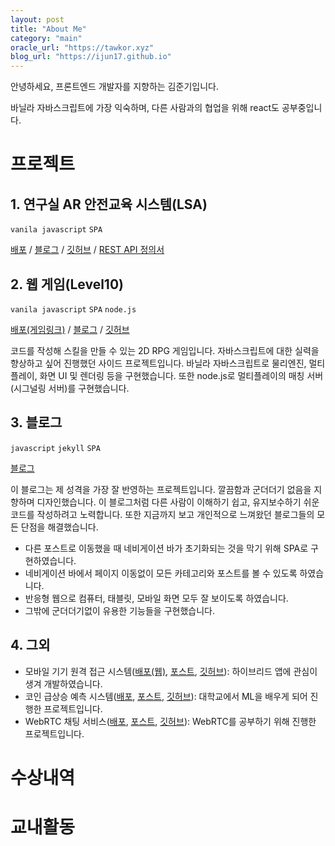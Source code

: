 ```yaml
---
layout: post
title: "About Me"
category: "main"
oracle_url: "https://tawkor.xyz"
blog_url: "https://ijun17.github.io"
---
```


안녕하세요, 프론트엔드 개발자를 지향하는 김준기입니다.

바닐라 자바스크립트에 가장 익숙하며, 다른 사람과의 협업을 위해 react도 공부중입니다.

# 프로젝트

## 1. 연구실 AR 안전교육 시스템(LSA)

`vanila javascript` `SPA`

[배포]({{page.oracle_url}}/LSA) / [블로그]({{page.blog_url}}/post/devlog/project/capstone/capstone-4-1.html) / [깃허브](https://github.com/ijun17/LSA-web) / [REST API 정의서](https://cyber-mitten-d95.notion.site/LSA-REST-API-df2116c15a564d15acd39837cec2684e)

## 2. 웹 게임(Level10)

`vanila javascript` `SPA` `node.js`

[배포(게임링크)](https://ijun17.github.io/Level10/) / [블로그]({{page.blog_url}}/post/devlog/side-project/level10(web%20game)/level10.html) / [깃허브](https://github.com/ijun17/Level10)

코드를 작성해 스킬을 만들 수 있는 2D RPG 게임입니다. 자바스크립트에 대한 실력을 향상하고 싶어 진행했던 사이드 프로젝트입니다. 바닐라 자바스크립트로 물리엔진, 멀티 플레이, 화면 UI 및 렌더링 등을 구현했습니다. 또한 node.js로 멀티플레이의 매칭 서버(시그널링 서버)를 구현했습니다.

## 3. 블로그

`javascript` `jekyll` `SPA`

[블로그]({{page.blog_url}}/post/devlog/side-project/my%20blog/myblog.html)

이 블로그는 제 성격을 가장 잘 반영하는 프로젝트입니다. 깔끔함과 군더더기 없음을 지향하며 디자인했습니다. 이 블로그처럼 다른 사람이 이해하기 쉽고, 유지보수하기 쉬운 코드를 작성하려고 노력합니다. 또한 지금까지 보고 개인적으로 느껴왔던 블로그들의 모든 단점을 해결했습니다. 

* 다른 포스트로 이동했을 때 네비게이션 바가 초기화되는 것을 막기 위해 SPA로 구현하였습니다. 
* 네비게이션 바에서 페이지 이동없이 모든 카테고리와 포스트를 볼 수 있도록 하였습니다. 
* 반응형 웹으로 컴퓨터, 태블릿, 모바일 화면 모두 잘 보이도록 하였습니다. 
* 그밖에 군더더기없이 유용한 기능들을 구현했습니다.

## 4. 그외

* 모바일 기기 원격 접근 시스템([배포(웹)]({{page.oracle_url}}/connect), [포스트]({{page.blog_url}}/post/devlog/side-project/mobile%20connect/mobile-connect.html), [깃허브](https://github.com/ijun17/mobile-connect)): 하이브리드 앱에 관심이 생겨 개발하였습니다.
* 코인 급상승 예측 시스템([배포]({{page.oracle_url}}/coins), [포스트]({{page.blog_url}}/post/devlog/side-project/aiot%20coin/aiot-coin.html), [깃허브](https://github.com/ijun17/surge-coin-predictor)): 대학교에서 ML을 배우게 되어 진행한 프로젝트입니다. 
* WebRTC 채팅 서비스([배포]({{page.blog_url}}/WebRTC-chat), [포스트]({{page.blog_url}}/post/devlog/side-project/webrtc%20chat/webrtc-chat.html), [깃허브](https://github.com/ijun17/WebRTC-chat)): WebRTC를 공부하기 위해 진행한 프로젝트입니다.

# 수상내역
# 교내활동